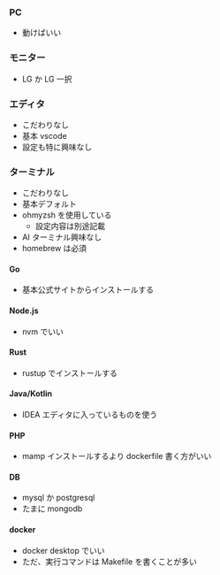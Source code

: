 ### PC

- 動けばいい

### モニター

- LG か LG 一択

### エディタ

- こだわりなし
- 基本 vscode
- 設定も特に興味なし

### ターミナル

- こだわりなし
- 基本デフォルト
- ohmyzsh を使用している
  - 設定内容は別途記載
- AI ターミナル興味なし
- homebrew は必須

#### Go

- 基本公式サイトからインストールする

#### Node.js

- nvm でいい

#### Rust

- rustup でインストールする

#### Java/Kotlin

- IDEA エディタに入っているものを使う

#### PHP

- mamp インストールするより dockerfile 書く方がいい

#### DB

- mysql か postgresql
- たまに mongodb

#### docker

- docker desktop でいい
- ただ、実行コマンドは Makefile を書くことが多い
